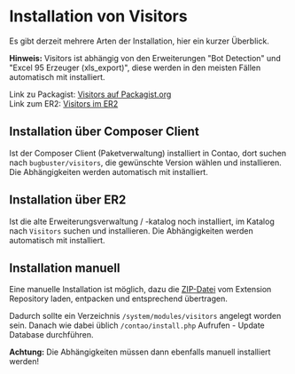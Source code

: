 # Installation von Visitors

Es gibt derzeit mehrere Arten der Installation, hier ein kurzer Überblick.

**Hinweis:** Visitors ist abhängig von den Erweiterungen "Bot Detection" und "Excel 95 Erzeuger (xls_export)", diese werden in den meisten Fällen automatisch mit installiert.

Link zu Packagist: [Visitors auf Packagist.org](https://packagist.org/packages/bugbuster/visitors)<br>
Link zum ER2: [Visitors im ER2](http://www.contao.org/de/erweiterungsliste/view/visitors.html)

## Installation über Composer Client

Ist der Composer Client (Paketverwaltung) installiert in Contao, dort suchen nach ```bugbuster/visitors```, die gewünschte Version wählen und installieren. Die Abhängigkeiten werden automatisch mit installiert.

## Installation über ER2

Ist die alte Erweiterungsverwaltung / -katalog noch installiert, im Katalog nach ```Visitors``` suchen und installieren. Die Abhängigkeiten werden automatisch mit installiert.

## Installation manuell

Eine manuelle Installation ist möglich, dazu die [ZIP-Datei](https://www.contao.org/de/erweiterungsliste/view/visitors.html) vom Extension Repository laden, entpacken und entsprechend übertragen.

Dadurch sollte ein Verzeichnis ```/system/modules/visitors``` angelegt worden sein.
Danach wie dabei üblich ```/contao/install.php``` Aufrufen - Update Database durchführen.

**Achtung:** Die Abhängigkeiten müssen dann ebenfalls manuell installiert werden!
